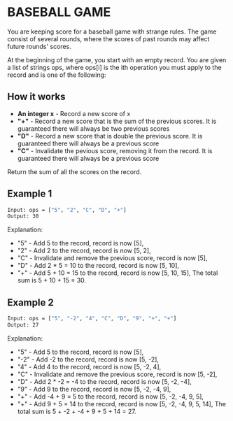 
# BASEBALL GAME

You are keeping score for a baseball game with strange rules. The game consist of several rounds, where the scores of past rounds may affect future rounds' scores.

At the beginning of the game, you start with an empty record. You are given a list of strings ops, where ops[i] is the ith operation you must apply to the record and is one of the following:

## How it works

- **An integer x** - Record a new score of x
- **"+"** - Record a new score that is the sum of the previous scores. It is guaranteed there will always be two previous scores
- **"D"** - Record a new score that is double the previous score. It is guaranteed there will always be a previous score
- **"C"** - Invalidate the pevious score, removing it from the record. It is guaranteed there will always be a previous score

Return the sum of all the scores on the record.

## Example 1

```sh
Input: ops = ["5", "2", "C", "D", "+"] 
Output: 30
```
Explanation:

- "5" - Add 5 to the record, record is now [5],
- "2" - Add 2 to the record, record is now [5, 2],
- "C" - Invalidate and remove the previous score, record is now [5],
- "D" - Add 2 * 5 = 10 to the record, record is now [5, 10],
- "+" - Add 5 + 10 = 15 to the record, record is now [5, 10, 15],
The total sum is 5 + 10 + 15 = 30.


## Example 2

```sh
Input: ops = ["5", "-2", "4", "C", "D", "9", "+", "+"] 
Output: 27 
```
Explanation:

- "5" - Add 5 to the record, record is now [5],
- "-2" - Add -2 to the record, record is now [5, -2],
- "4" - Add 4 to the record, record is now [5, -2, 4],
- "C" - Invalidate and remove the previous score, record is now [5, -2],
- "D" - Add 2 * -2 = -4 to the record, record is now [5, -2, -4],
- "9" - Add 9 to the record, record is now [5, -2, -4, 9],
- "+" - Add -4 + 9 = 5 to the record, record is now [5, -2, -4, 9, 5],
- "+" - Add 9 + 5 = 14 to the record, record is now [5, -2, -4, 9, 5, 14],
The total sum is 5 + -2 + -4 + 9 + 5 + 14 = 27.


